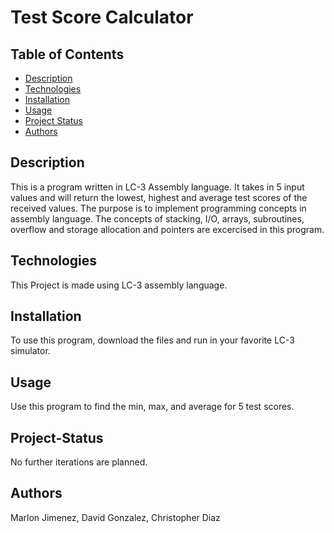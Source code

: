 # Test Score Calculator

## Table of Contents

* [Description](#Description)
* [Technologies](#Technologies)
* [Installation](#Installation)
* [Usage](#Usage)
* [Project Status](#Project-Status)
* [Authors](#Authors)

## Description
This is a program written in LC-3 Assembly language. It takes in 5 input values and will return the lowest, highest and average test scores of the received values. The purpose is to implement programming concepts in assembly language. The concepts of stacking, I/O, arrays, subroutines, overflow and storage allocation and pointers are excercised in this program.

## Technologies
This Project is made using LC-3 assembly language.

## Installation
To use this program, download the files and run in your favorite LC-3 simulator.

## Usage
Use this program to find the min, max, and average for 5 test scores.

## Project-Status
No further iterations are planned.

## Authors
Marlon Jimenez, 
David Gonzalez, 
Christopher Diaz
